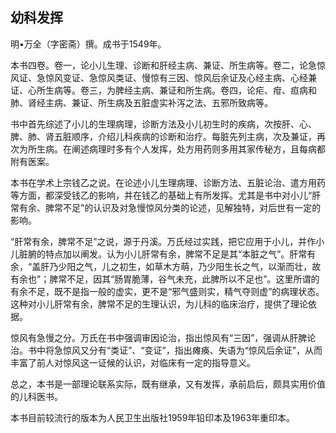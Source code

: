 ## 幼科发挥

明•万全（字密斋）撰。成书于1549年。

本书四卷。卷一，论小儿生理、诊断和肝经主病、兼证、所生病等。卷二，论急惊风证、急惊风变证、急惊风类证、慢惊有三因、惊风后余证及心经主病、心经兼证、心所生病等。卷三，为脾经主病、兼证和所生病。卷四，论疟、疳、疸病和肺、肾经主病、兼证、所生病及五脏虚实补泻之法、五邪所致病等。

书中首先综述了小儿的生理病理，诊断方法及小儿初生时的疾病，次按肝、心、脾、肺、肾五脏顺序，介绍儿科疾病的诊断和治疗。每脏先列主病，次及兼证，再次为所生病。在阐述病理时多有个人发挥，处方用药则多用其家传秘方，且每病都附有医案。

本书在学术上宗钱乙之说。在论述小儿生理病理、诊断方法、五脏论治、遣方用药等方面，都深受钱乙的影响，并在钱乙的基础上有所发挥。尤其是书中对小儿“肝常有余、脾常不足”的认识及对急慢惊风分类的论述，见解独特，对后世有一定的影响。

“肝常有余，脾常不足”之说，源于丹溪。万氏经过实践，把它应用于小儿，并作小儿脏腑的特点加以阐发。认为小儿肝常有余，脾常不足是其“本脏之气”。肝常有余，“盖肝乃少阳之气，儿之初生，如草木方萌，乃少阳生长之气，以渐而壮，故有余也”；脾常不足，因其“肠胃脆薄，谷气未充，此脾所以不足也”。这里所谓的有余不足，既不是指一般的虚实，更不是“邪气盛则实，精气夺则虚”的病理状态。这种对小儿肝常有余，脾常不足的生理认识，为儿科的临床治疗，提供了理论依据。

惊风有急慢之分。万氏在书中强调审因论治，指出惊风有“三因”，强调从肝脾论治。书中将急惊风又分有“类证”、“变证”，指出瘫痪、失语为“惊风后余证”，从而丰富了前人对惊风这一证候的认识，对临床有一定的指导意义。

总之，本书是一部理论联系实际，既有继承，又有发挥，承前启后，颇具实用价值的儿科医书。

本书目前较流行的版本为人民卫生出版社1959年铅印本及1963年重印本。
